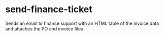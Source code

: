 # send-finance-ticket
Sends an email to finance support with an HTML table of the invoice data and attaches the PO and invoice files
